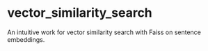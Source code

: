 # vector_similarity_search
An intuitive work for vector similarity search with Faiss on sentence embeddings.
